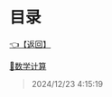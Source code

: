 # 目录  


[👈【返回】](/__Catalog__/dotnet/CSharp笔记/__Catalog__CSharp笔记)  


[📜数学计算](/dotnet/CSharp笔记/数学计算/数学计算)  







> 2024/12/23 4:15:19

